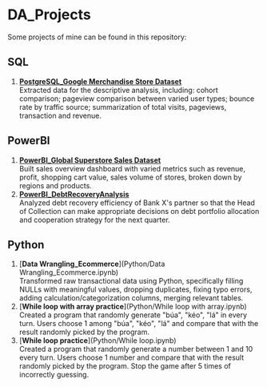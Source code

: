 # DA_Projects
Some projects of mine can be found in this repository:

## SQL
1. [**PostgreSQL_Google Merchandise Store Dataset**](SQL/PostgreSQL_BigQuery_GoogleMerchandiseStore.sql)
<br/>Extracted data for the descriptive analysis, including: cohort comparison; pageview comparison between varied user types; bounce rate by traffic source; summarization of total visits, pageviews, transaction and revenue.

## PowerBI
1. [**PowerBI_Global Superstore Sales Dataset**](PowerBI/PowerBI_GlobalSuperstoreSales.pbix)
<br/>Built sales overview dashboard with varied metrics such as revenue, profit, shopping cart value, sales volume of stores, broken down by regions and products. 
2. [**PowerBI_DebtRecoveryAnalysis**](PowerBI/PowerBI-DebtRecoveryAnalysis.pbix)
<br/>Analyzed debt recovery efficiency of Bank X's partner so that the Head of Collection can make appropriate decisions on debt portfolio allocation and cooperation strategy for the next quarter.

## Python
1. [**Data Wrangling_Ecommerce**](Python/Data Wrangling_Ecommerce.ipynb)
<br/>Transformed raw transactional data using Python, specifically filling NULLs with meaningful values, dropping duplicates, fixing typo errors, adding calculation/categorization columns, merging relevant tables. 
2. [**While loop with array practice**](Python/While loop with array.ipynb)
<br/>Created a program that randomly generate "búa", "kéo", "lá" in every turn. Users choose 1 among "búa", "kéo", "lá" and compare that with the result randomly picked by the program.
3. [**While loop practice**](Python/While loop.ipynb)
<br/>Created a program that randomly generate a number between 1 and 10 every turn. Users choose 1 number and compare that with the result randomly picked by the program. Stop the game after 5 times of incorrectly guessing.
